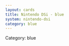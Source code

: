 ```yaml
---
layout: cards
title: Nintendo DSi - blue
system: nintendo-dsi
category: blue
---
```

<div class="alert alert-secondary mb-4"><span class="i18n innerHTML-category">Category: </span><span class="i18n innerHTML-cat-blue">blue</span></div>
